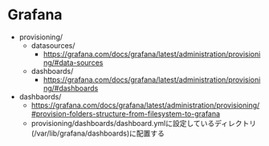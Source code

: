 # Grafana

* provisioning/
  * datasources/
    * https://grafana.com/docs/grafana/latest/administration/provisioning/#data-sources
  * dashboards/
    * https://grafana.com/docs/grafana/latest/administration/provisioning/#dashboards
* dashbaords/
  * https://grafana.com/docs/grafana/latest/administration/provisioning/#provision-folders-structure-from-filesystem-to-grafana
  * provisioning/dashboards/dashboard.ymlに設定しているディレクトリ(/var/lib/grafana/dashboards)に配置する